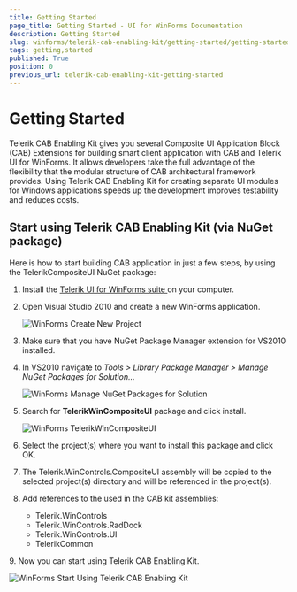 ```yaml
---
title: Getting Started
page_title: Getting Started - UI for WinForms Documentation
description: Getting Started
slug: winforms/telerik-cab-enabling-kit/getting-started/getting-started
tags: getting,started
published: True
position: 0
previous_url: telerik-cab-enabling-kit-getting-started
---
```


# Getting Started

Telerik CAB Enabling Kit gives you several Composite UI Application Block (CAB) Extensions for building smart client application with CAB and Telerik UI for WinForms. It allows developers take the full advantage of the flexibility that the modular structure of CAB architectural framework provides. Using Telerik CAB Enabling Kit for creating separate UI modules for Windows applications speeds up the development improves testability and reduces costs.

## Start using Telerik CAB Enabling Kit (via NuGet package)

Here is how to start building CAB application in just a few steps, by using the TelerikCompositeUI NuGet package:
        

1. Install the [Telerik UI for WinForms suite ](http://www.telerik.com/products/winforms.aspx) on your computer.
            

1. Open Visual Studio 2010 and create a new WinForms application.
	
	![WinForms Create New Project](images/telerik-cab-enabling-kit-telerik-cab-enabling-kit-building-the-telerik-cab-enabling-kit001.png)

1. Make sure that you have NuGet Package Manager extension for VS2010 installed.
   
1. In VS2010 navigate to *Tools > Library Package Manager > Manage NuGet Packages for Solution…*
	
	![WinForms Manage NuGet Packages for Solution](images/telerik-cab-enabling-kit-telerik-cab-enabling-kit-building-the-telerik-cab-enabling-kit002.png)

1. Search for __TelerikWinCompositeUI__ package and click install.

    ![WinForms TelerikWinCompositeUI](images/telerik-cab-enabling-kit-telerik-cab-enabling-kit-building-the-telerik-cab-enabling-kit003.png)

1. Select the project(s) where you want to install this package and click OK.
 
1. The Telerik.WinControls.CompositeUI assembly will be copied to the selected project(s) directory and will be referenced in the project(s).

1. Add references to the used in the CAB kit assemblies:
	* Telerik.WinControls
	* Telerik.WinControls.RadDock
	* Telerik.WinControls.UI
	* TelerikCommon

9\. Now you can start using Telerik CAB Enabling Kit.

![WinForms Start Using Telerik CAB Enabling Kit](images/telerik-cab-enabling-kit-telerik-cab-enabling-kit-building-the-telerik-cab-enabling-kit004.png)
